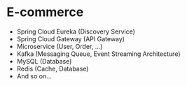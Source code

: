 # E-commerce 

- Spring Cloud Eureka (Discovery Service)
- Spring Cloud Gateway (API Gateway)
- Microservice (User, Order, ...)
- Kafka (Messaging Queue, Event Streaming Architecture)
- MySQL (Database)
- Redis (Cache, Database)
- And so on...